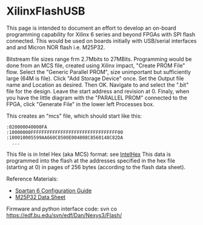 # XilinxFlashUSB
This page is intended to document an effort to develop an on-board programming
capability for Xilinx 6 series and beyond FPGAs with SPI flash connected.
This would be used on boards initially with USB/serial interfaces and and
Micron NOR flash i.e. M25P32.

Bitstream file sizes range frm 2.7Mbits to 27MBits.  Programming would be done
from an MCS file, created using Xilinx impact, "Create PROM File" flow.  Select
the "Generic Parallel PROM", size unimportant but sufficiently large (64M is file).
Click "Add Storage Device" once.  Set the Output file name and Location as desired.
Then OK.  Navigate to and select the ".bit" file for the design.  Leave the start
address and revision at 0.  Finaly, when you have the little diagram with the
"PARALLEL PROM" connected to the FPGA, click "Generate File" in the lower left
Processes box.

This creates an "mcs" file, which should start like this:

```
:020000040000FA
:10000000FFFFFFFFFFFFFFFFFFFFFFFFFFFFFFFF00
:100010005599AA660C8500E004008C8560148C82DA
  ...
```

This file is in Intel Hex (aka MCS) format:  see [IntelHex](http://en.wikipedia.org/wiki/Intel_hex)
This data is programmed into the flash at the addresses specified in the hex file (starting at 0)
in pages of 256 bytes (according to the flash data sheet).


Reference Materials:

 * [Spartan 6 Configuration Guide](http://www.xilinx.com/support/documentation/user_guides/ug380.pdf)
 * [M25P32 Data Sheet](http://www.micron.com/~/media/Documents/Products/Data%20Sheet/NOR%20Flash/Serial%20NOR/M25P/M25P32.pdf)


Firmware and python interface code:
svn co https://edf.bu.edu/svn/edf/Dan/Nexys3/Flash/
